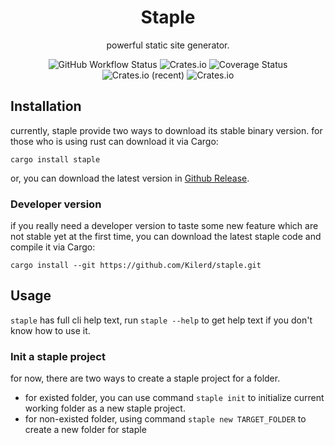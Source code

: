 <div align="center">
    <h1>Staple</h1>
    <p>powerful static site generator.</p>
    <img alt="GitHub Workflow Status" src="https://img.shields.io/github/workflow/status/kilerd/staple/Develop%20Build"> <img alt="Crates.io" src="https://img.shields.io/crates/v/staple"> <img src='https://coveralls.io/repos/github/Kilerd/staple/badge.svg?branch=master' alt='Coverage Status' /> <img alt="Crates.io (recent)" src="https://img.shields.io/crates/dr/staple"> <img alt="Crates.io" src="https://img.shields.io/crates/l/staple">
</div>

## Installation
currently, staple provide two ways to download its stable binary version. for those who is using rust can download it via Cargo:
```shell script
cargo install staple
```

or, you can download the latest version in [Github Release](https://github.com/Kilerd/staple/releases).
### Developer version
if you really need a developer version to taste some new feature which are not stable yet at the first time, you can download the latest staple code and compile it via Cargo:
```shell script
cargo install --git https://github.com/Kilerd/staple.git
```

## Usage
`staple` has full cli help text, run `staple --help` to get help text if you don't know how to use it.

### Init a staple project

for now, there are two ways to create a staple project for a folder.
 - for existed folder, you can use command `staple init` to initialize current working folder as a new staple project.
 - for non-existed folder, using command `staple new TARGET_FOLDER` to create a new folder for staple
